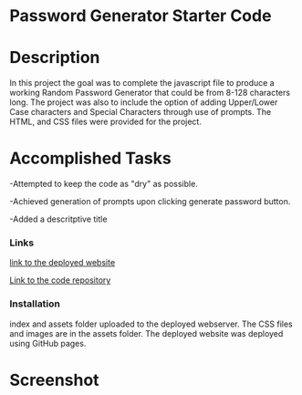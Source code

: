 # Password Generator Starter Code


# Description
In this project the goal was to complete the javascript file to produce a working Random Password Generator that could be from 8-128 characters long. The project was also to include the option of adding Upper/Lower Case characters and Special Characters through use of prompts. The HTML, and CSS files were provided for the project.

# Accomplished Tasks

-Attempted to keep the code as "dry" as possible.

-Achieved generation of prompts upon clicking generate password button.

-Added a descritptive title

### Links

[link to the deployed website](https://warwac.github.io/Password-Randomizer/)

[Link to the code repository](https://github.com/warwac/Password-Randomizer)

### Installation
index and assets folder uploaded to the deployed webserver. The CSS files and images are in the assets folder. The deployed website was deployed using GitHub pages.

# Screenshot

[
](https://warwac.github.io/Password-Randomizer/)




